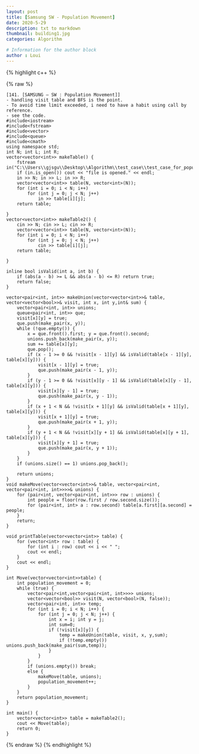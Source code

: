 ```yaml
---
layout: post
title: [Samsung SW - Population Movement]
date: 2020-5-29
description: txt to markdown
thumbnail: building1.jpg
categories: Algorithm

# Information for the author block
author : Loui
---
```


{% highlight c++ %}

{% raw %}

	﻿[141. [SAMSUNG – SW : Population Movement]]
	- handling visit table and BFS is the point.
	- To avoid time limit exceeded, i need to have a habit using call by reference.
	- see the code.
	#include<iostream>
	#include<fstream>
	#include<vector>
	#include<queue>
	#include<cmath>
	using namespace std;
	int N; int L; int R;
	vector<vector<int>> makeTable() {
		fstream in("C:\\Users\\gjsgu\\Desktop\\Algorithm\\test_case\\test_case_for_population_movement.txt");
		if (in.is_open()) cout << "file is opened." << endl;
		in >> N; in >> L; in >> R;
		vector<vector<int>> table(N, vector<int>(N));
		for (int i = 0; i < N; i++)
			for (int j = 0; j < N; j++)
				in >> table[i][j];
		return table;
	
	}
	vector<vector<int>> makeTable2() {
		cin >> N; cin >> L; cin >> R;
		vector<vector<int>> table(N, vector<int>(N));
		for (int i = 0; i < N; i++)
			for (int j = 0; j < N; j++)
				cin >> table[i][j];
		return table;
	
	}
	
	inline bool isValid(int a, int b) {
		if (abs(a - b) >= L && abs(a - b) <= R) return true;
		return false;
	}
	
	vector<pair<int, int>> makeUnion(vector<vector<int>>& table, vector<vector<bool>>& visit, int x, int y,int& sum) {
		vector<pair<int, int>> unions;
		queue<pair<int, int>> que;
		visit[x][y] = true;
		que.push(make_pair(x, y));
		while (!que.empty()) {
			x = que.front().first; y = que.front().second;
			unions.push_back(make_pair(x, y));
			sum += table[x][y];
			que.pop();
			if (x - 1 >= 0 && !visit[x - 1][y] && isValid(table[x - 1][y], table[x][y])) {
				visit[x - 1][y] = true;
				que.push(make_pair(x - 1, y));
			}
			if (y - 1 >= 0 && !visit[x][y - 1] && isValid(table[x][y - 1], table[x][y])) {
				visit[x][y - 1] = true;
				que.push(make_pair(x, y - 1));
			}
			if (x + 1 < N && !visit[x + 1][y] && isValid(table[x + 1][y], table[x][y])) {
				visit[x + 1][y] = true;
				que.push(make_pair(x + 1, y));
			}
			if (y + 1 < N && !visit[x][y + 1] && isValid(table[x][y + 1], table[x][y])) {
				visit[x][y + 1] = true;
				que.push(make_pair(x, y + 1));
			}
		}
		if (unions.size() == 1) unions.pop_back();
	
		return unions;
	}
	void makeMove(vector<vector<int>>& table, vector<pair<int, vector<pair<int, int>>>>& unions) {
		for (pair<int, vector<pair<int, int>>> row : unions) {
			int people = floor(row.first / row.second.size());
			for (pair<int, int> a : row.second) table[a.first][a.second] = people;
		}
		return;
	}
	
	void printTable(vector<vector<int>> table) {
		for (vector<int> row : table) {
			for (int i : row) cout << i << " ";
			cout << endl;
		}
		cout << endl;
	}
	
	int Move(vector<vector<int>>table) {
		int population_movement = 0;
		while (true) {
			vector<pair<int,vector<pair<int, int>>>> unions;
			vector<vector<bool>> visit(N, vector<bool>(N, false));
			vector<pair<int, int>> temp;
			for (int i = 0; i < N; i++) {
				for (int j = 0; j < N; j++) {
					int x = i; int y = j;
					int sum=0;
					if (!visit[x][y]) {
						temp = makeUnion(table, visit, x, y,sum);
						if (!temp.empty()) unions.push_back(make_pair(sum,temp));
					}
				}
			}
			if (unions.empty()) break;
			else {
				makeMove(table, unions);
				population_movement++;
			}
		}
		return population_movement;
	}
	
	int main() {
		vector<vector<int>> table = makeTable2();
		cout << Move(table);
		return 0;
	}
	
{% endraw %}
{% endhighlight %}

